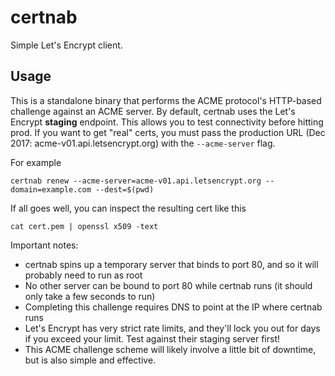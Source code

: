 # certnab

Simple Let's Encrypt client.

## Usage

This is a standalone binary that performs the ACME protocol's HTTP-based 
challenge against an ACME server. By default, certnab uses the Let's Encrypt
**staging** endpoint. This allows you to test connectivity before hitting prod. 
If you want to get "real" certs, you must pass the production URL (Dec 2017: 
acme-v01.api.letsencrypt.org) with the `--acme-server` flag.

For example

```
certnab renew --acme-server=acme-v01.api.letsencrypt.org --domain=example.com --dest=$(pwd)
```

If all goes well, you can inspect the resulting cert like this

```
cat cert.pem | openssl x509 -text
```

Important notes:

* certnab spins up a temporary server that binds to port 80, and so it will
  probably need to run as root
* No other server can be bound to port 80 while certnab runs (it should only 
  take a few seconds to run)
* Completing this challenge requires DNS to point at the IP where certnab runs
* Let's Encrypt has very strict rate limits, and they'll lock you out for days
  if you exceed your limit. Test against their staging server first!
* This ACME challenge scheme will likely involve a little bit of downtime, but
  is also simple and effective. 



